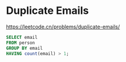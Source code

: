 # Duplicate Emails

https://leetcode.cn/problems/duplicate-emails/

```sql
SELECT email
FROM person
GROUP BY email
HAVING count(email) > 1;
```
